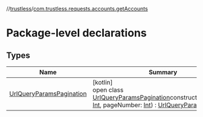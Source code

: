 //[trustless](../../index.md)/[com.trustless.requests.accounts.getAccounts](index.md)

# Package-level declarations

## Types

| Name | Summary |
|---|---|
| [UrlQueryParamsPagination](-url-query-params-pagination/index.md) | [kotlin]<br>open class [UrlQueryParamsPagination](-url-query-params-pagination/index.md)constructor(pageSize: [Int](https://kotlinlang.org/api/latest/jvm/stdlib/kotlin/-int/index.html), pageNumber: [Int](https://kotlinlang.org/api/latest/jvm/stdlib/kotlin/-int/index.html)) : [UrlQueryParams](../com.trustless.queryParams/-url-query-params/index.md) |
